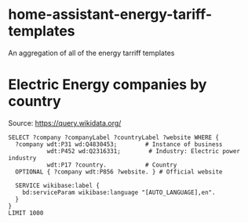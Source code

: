# home-assistant-energy-tariff-templates
An aggregation of all of the energy tarriff templates

# Electric Energy companies by country

Source:  https://query.wikidata.org/
```
SELECT ?company ?companyLabel ?countryLabel ?website WHERE {
  ?company wdt:P31 wd:Q4830453;        # Instance of business
           wdt:P452 wd:Q2316331;        # Industry: Electric power industry
           wdt:P17 ?country.           # Country
  OPTIONAL { ?company wdt:P856 ?website. } # Official website

  SERVICE wikibase:label { 
    bd:serviceParam wikibase:language "[AUTO_LANGUAGE],en".
  }
}
LIMIT 1000
```

